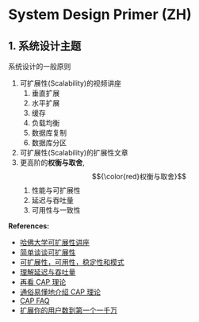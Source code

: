 # System Design Primer (ZH)


## 1. 系统设计主题
系统设计的一般原则
1. 可扩展性(Scalability)的视频讲座
   1. 垂直扩展
   2. 水平扩展
   3. 缓存
   4. 负载均衡
   5. 数据库复制
   6. 数据库分区
2. 可扩展性(Scalability)的扩展性文章
3. 更高阶的**权衡与取舍**, $${\color{red}权衡与取舍}$$
   1. 性能与可扩展性
   2. 延迟与吞吐量
   3. 可用性与一致性

**References:**
* [哈佛大学可扩展性讲座](https://www.youtube.com/watch?v=-W9F__D3oY4)
* [简单谈谈可扩展性](https://www.allthingsdistributed.com/2006/03/a_word_on_scalability.html)
* [可扩展性，可用性，稳定性和模式](https://www.slideshare.net/slideshow/scalability-availability-stability-patterns/4062682)
* [理解延迟与吞吐量](?)
* [再看 CAP 理论](https://robertgreiner.com/cap-theorem-revisited/)
* [通俗易懂地介绍 CAP 理论]()
* [CAP FAQ](https://github.com/henryr/cap-faq)
* [扩展你的用户数到第一个一千万](https://www.youtube.com/watch?v=w95murBkYmU)